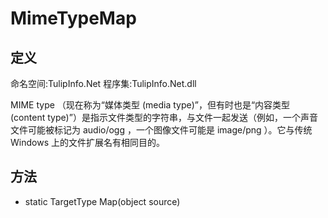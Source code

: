 # MimeTypeMap

## 定义

命名空间:TulipInfo.Net
程序集:TulipInfo.Net.dll

MIME type （现在称为“媒体类型 (media type)”，但有时也是“内容类型 (content type)”）是指示文件类型的字符串，与文件一起发送（例如，一个声音文件可能被标记为 audio/ogg ，一个图像文件可能是 image/png ）。它与传统 Windows 上的文件扩展名有相同目的。


## 方法
- static TargetType Map<TargetType>(object source)
